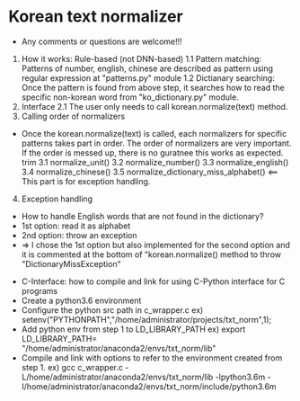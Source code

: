 Korean text normalizer
===
* Any comments or questions are welcome!!!

1. How it works: Rule-based (not DNN-based)
1.1 Pattern matching: Patterns of number, english, chinese are described as pattern using regular expression at "patterns.py" module 
1.2 Dictianary searching: Once the pattern is found from above step, it searches how to read the specific non-korean word from "ko_dictionary.py" module.
2. Interface
2.1 The user only needs to call korean.normalize(text) method.
3. Calling order of normalizers
* Once the korean.normalize(text) is called, each normalizers for specific patterns takes part in order. The order of normalizers are very important. If the order is messed up, there is no guratnee this works as expected.
 trim
3.1 normalize_unit()
3.2 normalize_number()
3.3 normalize_english()
3.4 normalize_chinese()
3.5 normalize_dictionary_miss_alphabet() <== This part is for exception handling. 
4. Exception handling
* How to handle English words that are not found in the dictionary?
* 1st option: read it as alphabet
* 2nd option: throw an exception
* => I chose the 1st option but also implemented for the second option and it is commented at the bottom of "korean.normalize() method to throw "DictionaryMissException"
+ C-Interface: how to compile and link for using C-Python interface for C programs
+ Create a python3.6 environment 
+ Configure the python src path in c_wrapper.c 
    ex) setenv("PYTHONPATH","/home/administrator/projects/txt_norm",1);
+ Add python env from step 1 to LD_LIBRARY_PATH
    ex) export LD_LIBRARY_PATH= "/home/administrator/anaconda2/envs/txt_norm/lib"
+ Compile and link with options to refer to the environment created from step 1.
    ex) gcc c_wrapper.c -L/home/administrator/anaconda2/envs/txt_norm/lib -lpython3.6m -I/home/administrator/anaconda2/envs/txt_norm/include/python3.6m

